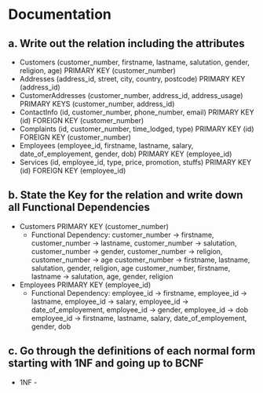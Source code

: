 # Documentation

## a. Write out the relation including the attributes

- Customers (customer_number, firstname, lastname, salutation, gender, religion, age) PRIMARY KEY (customer_number)
- Addresses (address_id, street, city, country, postcode) PRIMARY KEY (address_id)
- CustomerAddresses (customer_number, address_id, address_usage) PRIMARY KEYS (customer_number, address_id)
- ContactInfo (id, customer_number, phone_number, email) PRIMARY KEY (id) FOREIGN KEY (customer_number)
- Complaints (id, customer_number, time_lodged, type) PRIMARY KEY (id) FOREIGN KEY (customer_number)
- Employees (employee_id, firstname, lastname, salary, date_of_employement, gender, dob) PRIMARY KEY (employee_id)
- Services (id, employee_id, type, price, promotion, stuffs) PRIMARY KEY (id) FOREIGN KEY (employee_id)

## b. State the Key for the relation and write down all Functional Dependencies
- Customers PRIMARY KEY (customer_number)
    - Functional Dependency: customer_number → firstname, customer_number → lastname, customer_number → salutation, customer_number → gender, customer_number →   religion, customer_number → age
                            customer_number → firstname, lastname, salutation, gender, religion, age
                            customer_number, firstname, lastname → salutation, age, gender, religion
- Employees PRIMARY KEY (employee_id)
    - Functional Dependency: employee_id → firstname, employee_id → lastname, employee_id → salary, employee_id → date_of_employement, employee_id → gender, employee_id → dob
                            employee_id → firstname, lastname, salary, date_of_employement, gender, dob

## c. Go through the definitions of each normal form starting with 1NF and going up to BCNF
- 1NF - 

